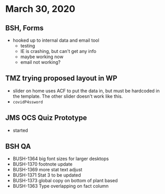 # March 30, 2020

## BSH, Forms
- hooked up to internal data and email tool
  - testing
  - IE is crashing, but can't get any info
  - maybe working now
  - email not working?

## TMZ trying proposed layout in WP
- slider on home uses ACF to put the data in, but must be hardcoded in the template. The other slider doesn't work like this. 
- `covidP4ssword`

## JMS OCS Quiz Prototype
- started

## BSH QA
- BUSH-1364 big font sizes for larger desktops
- BUSH-1370 footnote update
- BUSH-1369 more stat text adjust
- BUSH-1371 Stat 3 to be updated
- BUSH-1373 global copy on bottom of plant based
- BUSH-1363 Type overlapping on fact column